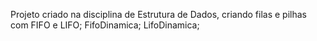 Projeto criado na disciplina de Estrutura de Dados, criando filas e pilhas com FIFO e LIFO;
FifoDinamica;
LifoDinamica;
